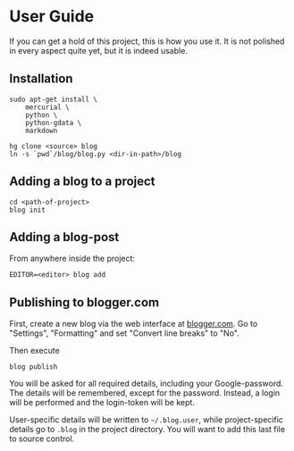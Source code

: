 User Guide
==========

If you can get a hold of this project, this is how you use it. It is not polished in every aspect quite yet, but it is indeed usable.


Installation
------------

	sudo apt-get install \
		mercurial \
		python \
		python-gdata \
		markdown
	
	hg clone <source> blog
	ln -s `pwd`/blog/blog.py <dir-in-path>/blog


Adding a blog to a project
--------------------------

	cd <path-of-project>
	blog init


Adding a blog-post
------------------

From anywhere inside the project:

	EDITOR=<editor> blog add


Publishing to blogger.com
-------------------------

First, create a new blog via the web interface at [blogger.com](http://blogger.com). Go to "Settings", "Formatting" and set "Convert line breaks" to "No".

Then execute

	blog publish

You will be asked for all required details, including your Google-password. The details will be remembered, except for the password. Instead, a login will be performed and the login-token will be kept.

User-specific details will be written to `~/.blog.user`, while project-specific details go to `.blog` in the project directory. You will want to add this last file to source control.
